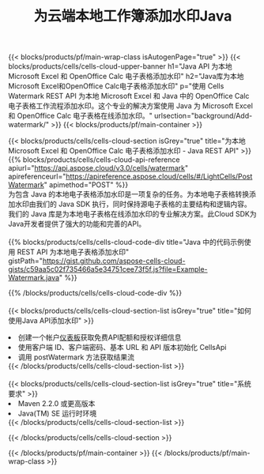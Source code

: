 ﻿---
title: 为云端本地工作簿添加水印Java
description: 用于为 Microsoft Excel 和 OpenOffice Calc 添加水印的云 API 和 SDK Java。通过 Cells 云 API SDK for Java 为本地电子表格添加水印。
url: /zh/java/background/add-watermark/
---
{{< blocks/products/pf/main-wrap-class isAutogenPage="true" >}}
{{< blocks/products/cells/cells-cloud-upper-banner h1="Java API 为本地 Microsoft Excel 和 OpenOffice Calc 电子表格添加水印" h2="Java库为本地Microsoft Excel和OpenOffice Calc电子表格添加水印" p="使用 Cells Watermark REST API 为本地 Microsoft Excel 和 Java 中的 OpenOffice Calc 电子表格工作流程添加水印。这个专业的解决方案使用 Java 为 Microsoft Excel 和 OpenOffice Calc 电子表格在线添加水印。" urlsection="background/Add-watermark/" >}}
{{< blocks/products/pf/main-container >}}

{{< blocks/products/cells/cells-cloud-section isGrey="true" title="为本地 Microsoft Excel 和 OpenOffice Calc 电子表格添加水印 - Java REST API" >}}
{{% blocks/products/cells/cells-cloud-api-reference apiurl="https://api.aspose.cloud/v3.0/cells/watermark" apireferenceurl="https://apireference.aspose.cloud/cells/#/LightCells/PostWatermark" apimethod="POST" %}}
<br/>
为包含 Java 的本地电子表格添加水印是一项复杂的任务。为本地电子表格转换添加水印由我们的 Java SDK 执行，同时保持源电子表格的主要结构和逻辑内容。我们的 Java 库是为本地电子表格在线添加水印的专业解决方案。此Cloud SDK为Java开发者提供了强大的功能和完善的API。
<br/>
<br/>
{{% blocks/products/cells/cells-cloud-code-div title="Java 中的代码示例使用 REST API 为本地电子表格添加水印" gistPath="https://gist.github.com/aspose-cells-cloud-gists/c59aa5c02f735466a5e34751cee73f5f.js?file=Example-Watermark.java" %}}
  
{{% /blocks/products/cells/cells-cloud-code-div %}}
<br/>
<br/>
{{< blocks/products/cells/cells-cloud-section-list isGrey="true" title="如何使用Java API添加水印" >}}
<li>创建一个帐户<a href="https://dashboard.aspose.cloud/">仪表板</a>获取免费API配额和授权详细信息</li>
<li>使用客户端 ID、客户端密码、基本 URL 和 API 版本初始化 CellsApi</li>
<li>调用 postWatermark 方法获取结果流</li>
{{< /blocks/products/cells/cells-cloud-section-list >}}
<br/>
<br/>
{{< blocks/products/cells/cells-cloud-section-list isGrey="true" title="系统要求" >}}
<li>Maven 2.2.0 或更高版本</li>
<li>Java(TM) SE 运行时环境</li>
{{< /blocks/products/cells/cells-cloud-section-list >}}

{{< /blocks/products/cells/cells-cloud-section >}}

{{< /blocks/products/pf/main-container >}}
{{< /blocks/products/pf/main-wrap-class >}}

